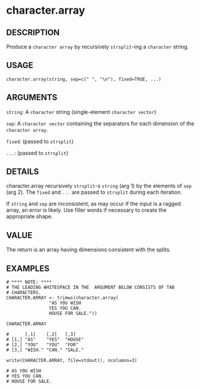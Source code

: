 # character.array

## DESCRIPTION

Produce a `character array` by recursively `strsplit`-ing a
`character` string.

## USAGE

`character.array(string, sep=c(" ", "\n"), fixed=TRUE, ...)`

## ARGUMENTS

`string`:       A `character` string (single-element `character
                vector`)

`sep`:          A `character vector` containing the separators
                for each dimension of the `character array`.
                
`fixed`:        (passed to `strsplit`)

`...`:          (passed to `strsplit`)

## DETAILS

character.array recursively `strsplit`-s `string` (arg 1) by the
elements of `sep` (arg 2). The `fixed` and `...` are passed to
`strsplit` during each iteration.

If `string` and `sep` are inconsistent, as may occur if
the input is a ragged array, an error is likely. Use filler words
if necessary to create the appropriate shape.

## VALUE

The return is an array having dimensions consistent with the
splits.

## EXAMPLES

    # **** NOTE: ****
    # THE LEADING WHITESPACE IN THE  ARGUMENT BELOW CONSISTS OF TAB
    # CHARACTERS.
    CHARACTER.ARRAY <- trimws(character.array(
    				"AS YOU WISH
    				YES YOU CAN.
    				HOUSE FOR SALE."))

    CHARACTER.ARRAY

    #      [,1]    [,2]   [,3]   
    # [1,] "AS"    "YES"  "HOUSE"
    # [2,] "YOU"   "YOU"  "FOR"  
    # [3,] "WISH." "CAN." "SALE."

    write(CHARACTER.ARRAY, file=stdout(), ncolumns=3)

    # AS YOU WISH
    # YES YOU CAN.
    # HOUSE FOR SALE.
